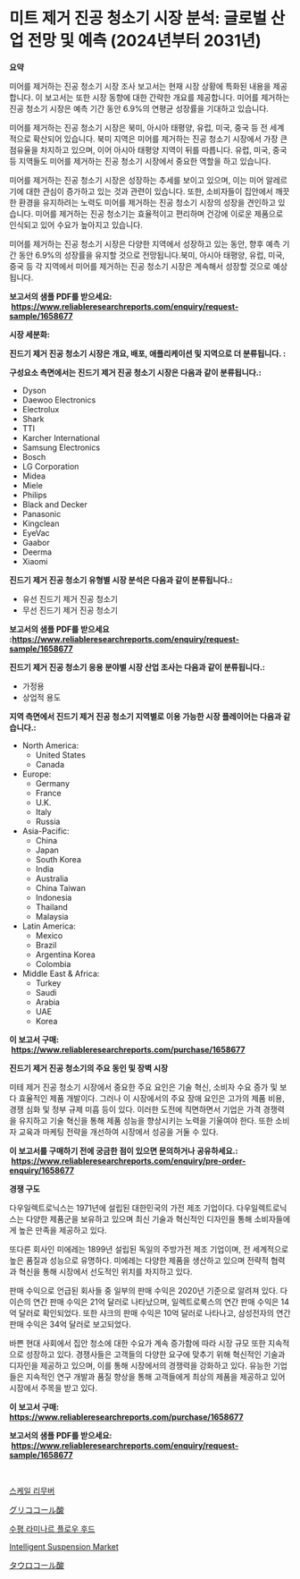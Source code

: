 <p><h1>미트 제거 진공 청소기 시장 분석: 글로벌 산업 전망 및 예측 (2024년부터 2031년)</h1></p><p><strong>요약</strong></p>
<p><p>미어를 제거하는 진공 청소기 시장 조사 보고서는 현재 시장 상황에 특화된 내용을 제공합니다. 이 보고서는 또한 시장 동향에 대한 간략한 개요를 제공합니다. 미어를 제거하는 진공 청소기 시장은 예측 기간 동안 6.9%의 연평균 성장률을 기대하고 있습니다.</p><p>미어를 제거하는 진공 청소기 시장은 북미, 아시아 태평양, 유럽, 미국, 중국 등 전 세계적으로 확산되어 있습니다. 북미 지역은 미어를 제거하는 진공 청소기 시장에서 가장 큰 점유율을 차지하고 있으며, 이어 아시아 태평양 지역이 뒤를 따릅니다. 유럽, 미국, 중국 등 지역들도 미어를 제거하는 진공 청소기 시장에서 중요한 역할을 하고 있습니다.</p><p>미어를 제거하는 진공 청소기 시장은 성장하는 추세를 보이고 있으며, 이는 미어 알레르기에 대한 관심이 증가하고 있는 것과 관련이 있습니다. 또한, 소비자들이 집안에서 깨끗한 환경을 유지하려는 노력도 미어를 제거하는 진공 청소기 시장의 성장을 견인하고 있습니다. 미어를 제거하는 진공 청소기는 효율적이고 편리하며 건강에 이로운 제품으로 인식되고 있어 수요가 높아지고 있습니다. </p><p>미어를 제거하는 진공 청소기 시장은 다양한 지역에서 성장하고 있는 동안, 향후 예측 기간 동안 6.9%의 성장률을 유지할 것으로 전망됩니다.북미, 아시아 태평양, 유럽, 미국, 중국 등 각 지역에서 미어를 제거하는 진공 청소기 시장은 계속해서 성장할 것으로 예상됩니다.</p></p>
<p><strong>보고서의 샘플 PDF를 받으세요: &nbsp;<a href="https://www.reliableresearchreports.com/enquiry/request-sample/1658677">https://www.reliableresearchreports.com/enquiry/request-sample/1658677</a></strong></p>
<p><strong>시장 세분화:</strong></p>
<p><strong> 진드기 제거 진공 청소기 시장은 개요, 배포, 애플리케이션 및 지역으로 더 분류됩니다. :</strong></p>
<p><strong>구성요소 측면에서는 진드기 제거 진공 청소기 시장은 다음과 같이 분류됩니다.:</strong></p>
<p><ul><li>Dyson</li><li>Daewoo Electronics</li><li>Electrolux</li><li>Shark</li><li>TTI</li><li>Karcher International</li><li>Samsung Electronics</li><li>Bosch</li><li>LG Corporation</li><li>Midea</li><li>Miele</li><li>Philips</li><li>Black and Decker</li><li>Panasonic</li><li>Kingclean</li><li>EyeVac</li><li>Gaabor</li><li>Deerma</li><li>Xiaomi</li></ul></p>
<p><strong> 진드기 제거 진공 청소기 유형별 시장 분석은 다음과 같이 분류됩니다.:</strong></p>
<p><ul><li>유선 진드기 제거 진공 청소기</li><li>무선 진드기 제거 진공 청소기</li></ul></p>
<p><strong>보고서의 샘플 PDF를 받으세요 :<a href="https://www.reliableresearchreports.com/enquiry/request-sample/1658677">https://www.reliableresearchreports.com/enquiry/request-sample/1658677</a></strong></p>
<p><strong> 진드기 제거 진공 청소기 응용 분야별 시장 산업 조사는 다음과 같이 분류됩니다.:</strong></p>
<p><ul><li>가정용</li><li>상업적 용도</li></ul></p>
<p><strong>지역 측면에서 진드기 제거 진공 청소기 지역별로 이용 가능한 시장 플레이어는 다음과 같습니다.:</strong></p>
<p><ul>
    <li>
        North America:
        <ul>
            <li>United States</li>
            <li>Canada</li>
        </ul>
    </li>
    <li>
        Europe:
        <ul>
            <li>Germany</li>
            <li>France</li>
            <li>U.K.</li>
            <li>Italy</li>
            <li>Russia</li>
        </ul>
    </li>
    <li>
        Asia-Pacific:
        <ul>
            <li>China</li>
            <li>Japan</li>
            <li>South Korea</li>
            <li>India</li>
            <li>Australia</li>
            <li>China Taiwan</li>
            <li>Indonesia</li>
            <li>Thailand</li>
            <li>Malaysia</li>
        </ul>
    </li>
    <li>
        Latin America:
        <ul>
            <li>Mexico</li>
            <li>Brazil</li>
            <li>Argentina Korea</li>
            <li>Colombia</li>
        </ul>
    </li>
    <li>
        Middle East & Africa:
        <ul>
            <li>Turkey</li>
            <li>Saudi</li>
            <li>Arabia</li>
            <li>UAE</li>
            <li>Korea</li>
        </ul>
    </li>
    </ul></p>
<p><strong>이 보고서 구매: &nbsp;<a href="https://www.reliableresearchreports.com/purchase/1658677">https://www.reliableresearchreports.com/purchase/1658677</a></strong></p>
<p><strong>진드기 제거 진공 청소기의 주요 동인 및 장벽 시장</strong></p>
<p><p>미테 제거 진공 청소기 시장에서 중요한 주요 요인은 기술 혁신, 소비자 수요 증가 및 보다 효율적인 제품 개발이다. 그러나 이 시장에서의 주요 장애 요인은 고가의 제품 비용, 경쟁 심화 및 정부 규제 미흡 등이 있다. 이러한 도전에 직면하면서 기업은 가격 경쟁력을 유지하고 기술 혁신을 통해 제품 성능을 향상시키는 노력을 기울여야 한다. 또한 소비자 교육과 마케팅 전략을 개선하여 시장에서 성공을 거둘 수 있다.</p></p>
<p><strong>이 보고서를 구매하기 전에 궁금한 점이 있으면 문의하거나 공유하세요.: &nbsp;<a href="https://www.reliableresearchreports.com/enquiry/pre-order-enquiry/1658677">https://www.reliableresearchreports.com/enquiry/pre-order-enquiry/1658677</a></strong></p>
<p><strong>경쟁 구도</strong></p>
<p><p>다우일렉트로닉스는 1971년에 설립된 대한민국의 가전 제조 기업이다. 다우일렉트로닉스는 다양한 제품군을 보유하고 있으며 최신 기술과 혁신적인 디자인을 통해 소비자들에게 높은 만족을 제공하고 있다.</p><p>또다른 회사인 미에레는 1899년 설립된 독일의 주방가전 제조 기업이며, 전 세계적으로 높은 품질과 성능으로 유명하다. 미에레는 다양한 제품을 생산하고 있으며 전략적 협력과 혁신을 통해 시장에서 선도적인 위치를 차지하고 있다. </p><p>판매 수익으로 언급된 회사들 중 일부의 판매 수익은 2020년 기준으로 알려져 있다. 다이슨의 연간 판매 수익은 21억 달러로 나타났으며, 일렉트로룩스의 연간 판매 수익은 14억 달러로 확인되었다. 또한 샤크의 판매 수익은 10억 달러로 나타나고, 삼성전자의 연간 판매 수익은 34억 달러로 보고되었다.</p><p>바쁜 현대 사회에서 집안 청소에 대한 수요가 계속 증가함에 따라 시장 규모 또한 지속적으로 성장하고 있다. 경쟁사들은 고객들의 다양한 요구에 맞추기 위해 혁신적인 기술과 디자인을 제공하고 있으며, 이를 통해 시장에서의 경쟁력을 강화하고 있다. 유능한 기업들은 지속적인 연구 개발과 품질 향상을 통해 고객들에게 최상의 제품을 제공하고 있어 시장에서 주목을 받고 있다.</p></p>
<p><strong>이 보고서 구매: &nbsp; <a href="https://www.reliableresearchreports.com/purchase/1658677">https://www.reliableresearchreports.com/purchase/1658677</a></strong></p>
<p><strong>보고서의 샘플 PDF를 받으세요: &nbsp;<a href="https://www.reliableresearchreports.com/enquiry/request-sample/1658677">https://www.reliableresearchreports.com/enquiry/request-sample/1658677</a></strong><strong></strong></p>
<p>&nbsp;</p>
<p><p><a href="https://github.com/vs2869dizt0/Market-Research-Report-List-1/blob/main/260337812360.md">스케일 리무버</a></p><p><a href="https://github.com/AaronVargas43/Market-Research-Report-List-1/blob/main/977706913530.md">グリココール酸</a></p><p><a href="https://github.com/Howaoole34545/Market-Research-Report-List-1/blob/main/501920012361.md">수평 라미나르 플로우 후드</a></p><p><a href="https://issuu.com/reportprime-2/docs/intelligent-suspension-market-size-2030.pptx">Intelligent Suspension Market</a></p><p><a href="https://github.com/CloydAbbott2023/Market-Research-Report-List-1/blob/main/130668313531.md">タウロコール酸</a></p></p>